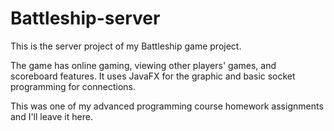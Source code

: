 # Battleship-server

This is the server project of my Battleship game project.

The game has online gaming, viewing other players' games, and scoreboard features. It uses JavaFX for the graphic and basic socket programming for connections.

This was one of my advanced programming course homework assignments and I'll leave it here.

